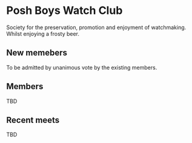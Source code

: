 # Posh Boys Watch Club
Society for the preservation, promotion and enjoyment of watchmaking. Whilst enjoying a frosty beer.

## New memebers
To be admitted by unanimous vote by the existing members.

## Members
TBD

## Recent meets
TBD

